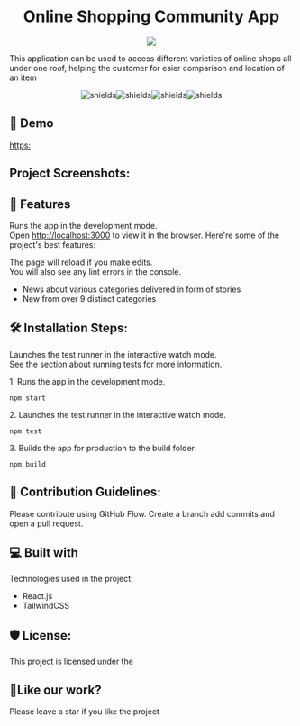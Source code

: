 # 
<h1 align="center">Online Shopping Community App</h1>

<p align="center"><img src="https://socialify.git.ci/Aimkeys-Sir/online-comm-frontend/image?descriptionEditable=This%20application%20can%20be%20used%20to%20access%20different%20varieties%20of%20online%20shops%20all%20under%20one%20roof%2C%20helping%20the%20customer%20for%20esier%20comparison%20and%20location%20of%20an%20item&font=Source%20Code%20Pro&language=1&name=1&pattern=Circuit%20Board&stargazers=1&theme=Light"></p>

This application can be used to access different varieties of online shops all under one roof, helping the customer for esier comparison and location of an item

<p align="center"><img src="https://img.shields.io/github/issues/Aimkeys-Sir/online-comm-frontend" alt="shields"><img src="https://img.shields.io/github/forks/Aimkeys-Sir/online-comm-frontend" alt="shields"><img src="https://img.shields.io/github/stars/Aimkeys-Sir/online-comm-frontend" alt="shields"><img src="https://img.shields.io/github/license/Aimkeys-Sir/online-comm-frontend" alt="shields"></p>

<h2>🚀 Demo</h2>

[https:](https:)

<h2>Project Screenshots:</h2>

<h2>🧐 Features</h2>

Runs the app in the development mode.\
Open [http://localhost:3000](http://localhost:3000) to view it in the browser.
Here're some of the project's best features:

The page will reload if you make edits.\
You will also see any lint errors in the console.
*   News about various categories delivered in form of stories
*   New from over 9 distinct categories

<h2>🛠️ Installation Steps:</h2>

Launches the test runner in the interactive watch mode.\
See the section about [running tests](https://facebook.github.io/create-react-app/docs/running-tests) for more information.
<p>1. Runs the app in the development mode.</p>

```
npm start
```

<p>2. Launches the test runner in the interactive watch mode.</p>

```
npm test
```

<p>3. Builds the app for production to the build folder.</p>

```
npm build
```

<h2>🍰 Contribution Guidelines:</h2>

Please contribute using GitHub Flow. Create a branch add commits and open a pull request.

<h2>💻 Built with</h2>

Technologies used in the project:

*   React.js
*   TailwindCSS

<h2>🛡️ License:</h2>

This project is licensed under the

<h2>💖Like our work?</h2>

Please leave a star if you like the project